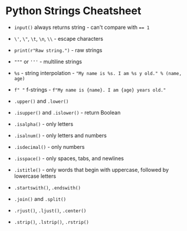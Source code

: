 # Python Strings Cheatsheet

- `input()` always returns string - can't compare with `== 1`
- `\'`, `\"`, `\t`, `\n`, `\\` - escape characters
- `print(r"Raw string.")` - raw strings
- `"""` or `'''` - multiline strings
- `%s` - string interpolation - `"My name is %s. I am %s y old." % (name, age)`
- `f" "` f-strings - `f"My name is {name}. I am {age} years old."`

- `.upper()` and `.lower()`
- `.isupper()` and `.islower()` - return Boolean
- `.isalpha()` - only letters
- `.isalnum()` - only letters and numbers
- `.isdecimal()` - only numbers
- `.isspace()` - only spaces, tabs, and newlines
- `.istitle()` - only words that begin with uppercase, followed by lowercase letters
- `.startswith()`, `.endswith()`
- `.join()` and `.split()`
- `.rjust()`, `.ljust()`, `.center()`
- `.strip()`, `.lstrip()`, `.rstrip()`



